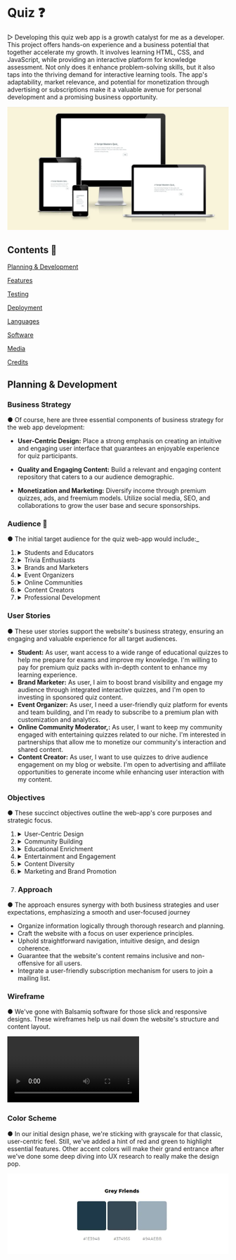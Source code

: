 # Quiz ❓

▷ Developing this quiz web app is a growth catalyst for me as a developer. This project offers hands-on experience and a business potential that together accelerate my growth. It involves learning HTML, CSS, and JavaScript, while providing an interactive platform for knowledge assessment. Not only does it enhance problem-solving skills, but it also taps into the thriving demand for interactive learning tools. The app's adaptability, market relevance, and potential for monetization through advertising or subscriptions make it a valuable avenue for personal development and a promising business opportunity.

![Website at diffeent breakpoints](assets/images/readme/quiz-breakpoints.webp)

## Contents 📜

[Planning & Development](https://github.com/mistersouza/quiz#planning--development)

[Features](https://github.com/mistersouza/quiz#features)

[Testing](https://github.com/mistersouza/quiz#testing)

[Deployment](https://github.com/mistersouza/quiz#deployment)

[Languages](https://github.com/mistersouza/quiz#languages)

[Software](https://github.com/mistersouza/quiz#software)

[Media](https://github.com/mistersouza/quiz/README.md#media)

[Credits](https://github.com/mistersouza/quiz/README.md#credits)

## Planning & Development

### Business Strategy

● Of course, here are three essential components of business strategy for the web app development:

+ __User-Centric Design:__ Place a strong emphasis on creating an intuitive and engaging user interface that guarantees an enjoyable experience for quiz participants.

+ __Quality and Engaging Content:__ Build a relevant and engaging content repository that caters to a our audience demographic.

+ __Monetization and Marketing:__ Diversify income through premium quizzes, ads, and freemium models. Utilize social media, SEO, and collaborations to grow the user base and secure sponsorships.

### Audience 🎯

● The initial target audience for the quiz web-app would include:_

1. <details><summary>Students and Educators</summary> Educational quizzes can cater to students of various age groups, helping with learning and test preparation.</details>

2. <details><summary>Trivia Enthusiasts</summary> Users with an interest in the history of motorsport and iconic racing figures like Ayrton Senna.</details>

3. <details><summary>Brands and Marketers</summary> Businesses interested in using quizzes for marketing and engagement with their audience.</details>

4. <details><summary>Event Organizers</summary> Those organizing events or team-building activities that require interactive quizzes.</details>

5. <details><summary>Online Communities</summary> Forum or social media communities that enjoy sharing and participating in quizzes.</details>

6. <details><summary>Content Creators</summary> Bloggers and content creators who wish to engage their audience through interactive quizzes.</details>

7. <details><summary>Professional Development</summary> Individuals looking for self-assessment or skill development quizzes for career advancement.</details>

### User Stories

● These user stories support the website's business strategy, ensuring an engaging and valuable experience for all target audiences.

+ __Student:__ As user,  want access to a wide range of educational quizzes to help me prepare for exams and improve my knowledge. I'm willing to pay for premium quiz packs with in-depth content to enhance my learning experience.
+ __Brand Marketer:__ As user, I aim to boost brand visibility and engage my audience through integrated interactive quizzes, and I'm open to investing in sponsored quiz content.
+ __Event Organizer:__ As user, I need a user-friendly quiz platform for events and team building, and I'm ready to subscribe to a premium plan with customization and analytics.
+ __Online Community Moderator,:__ As user, I want to keep my community engaged with entertaining quizzes related to our niche. I'm interested in partnerships that allow me to monetize our community's interaction and shared content.
+ __Content Creator:__ As user, I want to use quizzes to drive audience engagement on my blog or website. I'm open to advertising and affiliate opportunities to generate income while enhancing user interaction with my content.

### Objectives

● These succinct objectives outline the web-app's core purposes and strategic focus. 

1. <details><summary>User-Centric Design</summary>Prioritize user experience by creating a user-friendly, responsive, and intuitive interface.</details>
   
2. <details><summary>Community Building</summary>Foster online communities by providing quiz content that encourages interaction and sharing.</details>
   
3. <details><summary>Educational Enrichment</summary>Provide a platform for users to access and create educational quizzes to enhance learning.</details>

4. <details><summary>Entertainment and Engagement</summary>Create interactive and fun quizzes to engage and entertain a broad audience.</details>

5. <details><summary>Content Diversity</summary>Regularly update and diversify quiz content to maintain user engagement and interest.</details>
   
6. <details><summary>Marketing and Brand Promotion</summary>Enable brands to utilize quizzes for marketing, driving brand recognition and customer engagement.</details>

7. ### Approach

● The approach ensures synergy with both business strategies and user expectations, emphasizing a smooth and user-focused journey

+ Organize information logically through thorough research and planning.
+ Craft the website with a focus on user experience principles.
+ Uphold straightforward navigation, intuitive design, and design coherence.
+ Guarantee that the website's content remains inclusive and non-offensive for all users.
+ Integrate a user-friendly subscription mechanism for users to join a mailing list.

### Wireframe

● We've gone with Balsamiq software for those slick and responsive designs. These wireframes help us nail down the website's structure and content layout.

![Wireframe screenshot](assets/images/readme/quiz-intro.mov)

### Color Scheme

● In our initial design phase, we're sticking with grayscale for that classic, user-centric feel. Still, we've added a hint of red and green to highlight essential features. Other accent colors will make their grand entrance after we've done some deep diving into UX research to really make the design pop.

![Grayscale color scheme](assets/images/readme/quiz-color-scheme.webp)

